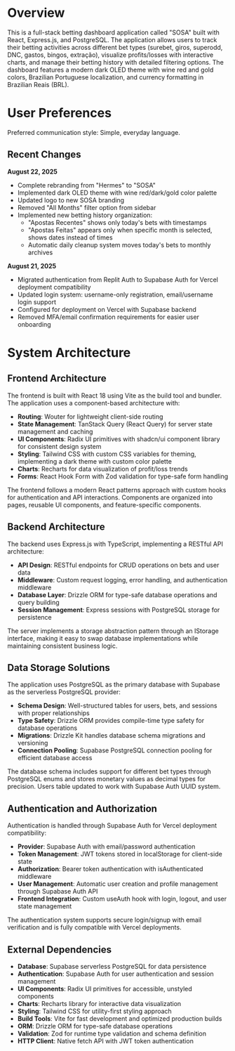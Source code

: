 # Overview

This is a full-stack betting dashboard application called "SOSA" built with React, Express.js, and PostgreSQL. The application allows users to track their betting activities across different bet types (surebet, giros, superodd, DNC, gastos, bingos, extração), visualize profits/losses with interactive charts, and manage their betting history with detailed filtering options. The dashboard features a modern dark OLED theme with wine red and gold colors, Brazilian Portuguese localization, and currency formatting in Brazilian Reais (BRL).

# User Preferences

Preferred communication style: Simple, everyday language.

## Recent Changes

**August 22, 2025**
- Complete rebranding from "Hermes" to "SOSA"
- Implemented dark OLED theme with wine red/dark/gold color palette
- Updated logo to new SOSA branding
- Removed "All Months" filter option from sidebar
- Implemented new betting history organization:
  - "Apostas Recentes" shows only today's bets with timestamps
  - "Apostas Feitas" appears only when specific month is selected, shows dates instead of times
  - Automatic daily cleanup system moves today's bets to monthly archives

**August 21, 2025**
- Migrated authentication from Replit Auth to Supabase Auth for Vercel deployment compatibility
- Updated login system: username-only registration, email/username login support
- Configured for deployment on Vercel with Supabase backend
- Removed MFA/email confirmation requirements for easier user onboarding

# System Architecture

## Frontend Architecture
The frontend is built with React 18 using Vite as the build tool and bundler. The application uses a component-based architecture with:

- **Routing**: Wouter for lightweight client-side routing
- **State Management**: TanStack Query (React Query) for server state management and caching
- **UI Components**: Radix UI primitives with shadcn/ui component library for consistent design system
- **Styling**: Tailwind CSS with custom CSS variables for theming, implementing a dark theme with custom color palette
- **Charts**: Recharts for data visualization of profit/loss trends
- **Forms**: React Hook Form with Zod validation for type-safe form handling

The frontend follows a modern React patterns approach with custom hooks for authentication and API interactions. Components are organized into pages, reusable UI components, and feature-specific components.

## Backend Architecture
The backend uses Express.js with TypeScript, implementing a RESTful API architecture:

- **API Design**: RESTful endpoints for CRUD operations on bets and user data
- **Middleware**: Custom request logging, error handling, and authentication middleware
- **Database Layer**: Drizzle ORM for type-safe database operations and query building
- **Session Management**: Express sessions with PostgreSQL storage for persistence

The server implements a storage abstraction pattern through an IStorage interface, making it easy to swap database implementations while maintaining consistent business logic.

## Data Storage Solutions
The application uses PostgreSQL as the primary database with Supabase as the serverless PostgreSQL provider:

- **Schema Design**: Well-structured tables for users, bets, and sessions with proper relationships
- **Type Safety**: Drizzle ORM provides compile-time type safety for database operations
- **Migrations**: Drizzle Kit handles database schema migrations and versioning
- **Connection Pooling**: Supabase PostgreSQL connection pooling for efficient database access

The database schema includes support for different bet types through PostgreSQL enums and stores monetary values as decimal types for precision. Users table updated to work with Supabase Auth UUID system.

## Authentication and Authorization
Authentication is handled through Supabase Auth for Vercel deployment compatibility:

- **Provider**: Supabase Auth with email/password authentication
- **Token Management**: JWT tokens stored in localStorage for client-side state
- **Authorization**: Bearer token authentication with isAuthenticated middleware
- **User Management**: Automatic user creation and profile management through Supabase Auth API
- **Frontend Integration**: Custom useAuth hook with login, logout, and user state management

The authentication system supports secure login/signup with email verification and is fully compatible with Vercel deployments.

## External Dependencies

- **Database**: Supabase serverless PostgreSQL for data persistence
- **Authentication**: Supabase Auth for user authentication and session management
- **UI Components**: Radix UI primitives for accessible, unstyled components
- **Charts**: Recharts library for interactive data visualization
- **Styling**: Tailwind CSS for utility-first styling approach
- **Build Tools**: Vite for fast development and optimized production builds
- **ORM**: Drizzle ORM for type-safe database operations
- **Validation**: Zod for runtime type validation and schema definition
- **HTTP Client**: Native fetch API with JWT token authentication